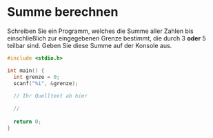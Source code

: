 # Summe berechnen

Schreiben Sie ein Programm, welches die Summe aller Zahlen bis einschließlich zur 
eingegebenen Grenze bestimmt, die durch 3 **oder** 5 teilbar sind.
Geben Sie diese Summe auf der Konsole aus.

```cpp
#include <stdio.h>

int main() {
  int grenze = 0;
  scanf("%i", &grenze);
  
  // Ihr Quelltext ab hier
  
  //
  
  return 0;
}
```